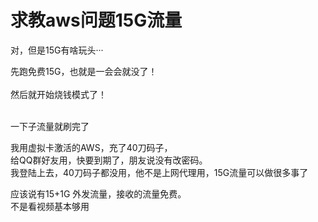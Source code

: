 # 求教aws问题15G流量


对，但是15G有啥玩头···

先跑免费15G，也就是一会会就没了！<br />
<br />
然后就开始烧钱模式了！<br />
<br />
<img src="static/image/smiley/default/lol.gif" smilieid="12" border="0" alt="" /><img src="static/image/smiley/default/lol.gif" smilieid="12" border="0" alt="" /><img src="static/image/smiley/default/lol.gif" smilieid="12" border="0" alt="" />

一下子流量就刷完了

我用虚拟卡激活的AWS，充了40刀码子，<br />
给QQ群好友用，快要到期了，朋友说没有改密码。<br />
我登陆上去，40刀码子都没用，他不是上网代理用，15G流量可以做很多事了

应该说有15+1G 外发流量，接收的流量免费。<br />
不是看视频基本够用
